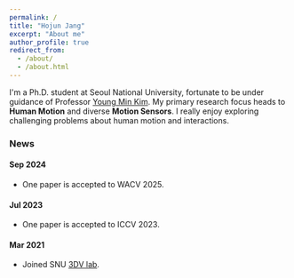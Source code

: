 ```yaml
---
permalink: /
title: "Hojun Jang"
excerpt: "About me"
author_profile: true
redirect_from: 
  - /about/
  - /about.html
---
```


I'm a Ph.D. student at Seoul National University, fortunate to be under guidance of Professor [Young Min Kim](https://3d.snu.ac.kr/members/).
My primary research focus heads to **Human Motion** and diverse **Motion Sensors**.
I really enjoy exploring challenging problems about human motion and interactions.

### News
#### Sep 2024
* One paper is accepted to WACV 2025.
#### Jul 2023
* One paper is accepted to ICCV 2023.
#### Mar 2021
* Joined SNU [3DV lab](https://3d.snu.ac.kr).
